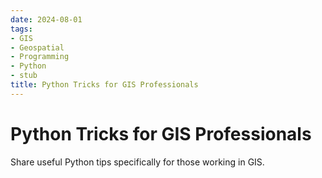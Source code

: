 ```yaml
---
date: 2024-08-01
tags:
- GIS
- Geospatial
- Programming
- Python
- stub
title: Python Tricks for GIS Professionals
---
```


# Python Tricks for GIS Professionals

Share useful Python tips specifically for those working in GIS.
